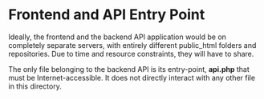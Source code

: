 # Frontend and API Entry Point

Ideally, the frontend and the backend API application would be on completely separate servers, with entirely different 
public_html folders and repositories. Due to time and resource constraints, they will have to share.

The only file belonging to the backend API is its entry-point, **api.php** that must be Internet-accessible. It does not
directly interact with any other file in this directory.
